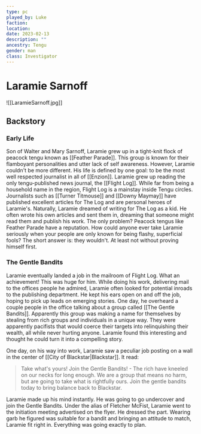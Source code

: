```yaml
---
type: pc
played_by: Luke
faction:
location: 
date: 2023-02-13
description: ""
ancestry: Tengu
gender: man
class: Investigator
---
```

# Laramie Sarnoff
![[LaramieSarnoff.jpg]]

## Backstory
### Early Life
Son of Walter and Mary Sarnoff, Laramie grew up in a tight-knit flock of peacock tengu known as [[Feather Parade]]. This group is known for their flamboyant personalities and utter lack of self awareness. However, Laramie couldn't be more different. His life is defined by one goal: to be the most well respected journalist in all of [[Enzion]]. Laramie grew up reading the only tengu-published news journal, the [[Flight Log]]. While far from being a household name in the region, Flight Log is a mainstay inside Tengu circles. Journalists such as [[Turner Titmouse]] and [[Downy Maymay]] have published excellent articles for The Log and are personal heroes of Laramie's. Naturally, Laramie dreamed of writing for The Log as a kid. He often wrote his own articles and sent them in, dreaming that someone might read them and publish his work. The only problem? Peacock tengus like Feather Parade have a reputation. How could anyone ever take Laramie seriously when your people are only known for being flashy, superficial fools? The short answer is: they wouldn't. At least not without proving himself first.

### The Gentle Bandits
Laramie eventually landed a job in the mailroom of Flight Log. What an achievement! This was huge for him. While doing his work, delivering mail to the offices people he admired, Laramie often looked for potential inroads to the publishing department. He kept his ears open on and off the job, hoping to pick up leads on emerging stories. One day, he overheard a couple people in the office talking about a group called [[The Gentle Bandits]]. Apparently this group was making a name for themselves by stealing from rich groups and individuals in a unique way. They were apparently pacifists that would coerce their targets into relinquishing their wealth, all while never hurting anyone. Laramie found this interesting and thought he could turn it into a compelling story.

One day, on his way into work, Laramie saw a peculiar job posting on a wall in the center of [[City of Blackstar|Blackstar]]. It read: 

> Take what's yours! Join the Gentle Bandits! - The rich have kneeled on our necks for long enough. We are a group that means no harm, but are going to take what is rightfully ours. Join the gentle bandits today to bring balance back to Blackstar.

Laramie made up his mind instantly. He was going to go undercover and join the Gentle Bandits. Under the alias of Fletcher McFist, Laramie went to the initiation meeting advertised on the flyer. He dressed the part. Wearing garb he figured was suitable for a bandit and bringing an attitude to match, Laramie fit right in. Everything was going exactly to plan.